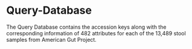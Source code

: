 # Query-Database
The Query Database contains the accession keys along with the corresponding information of 482 attributes for each of the 13,489 stool samples from American Gut Project.
